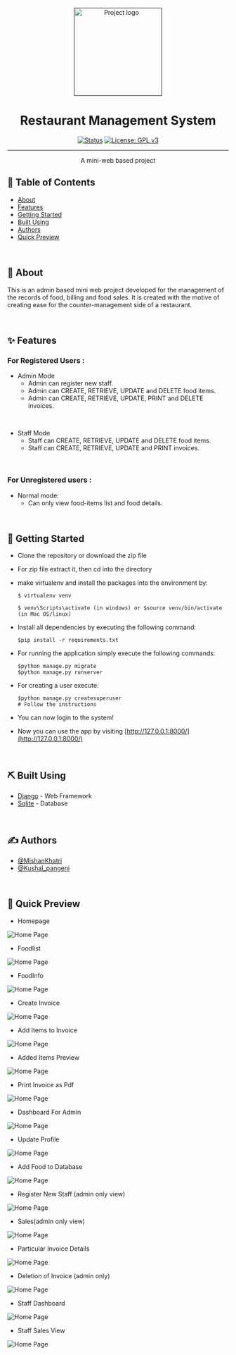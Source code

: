 <p align="center">
  <a href="" rel="noopener">
 <img width=200px height=200px src="media\rms.png" alt="Project logo"></a>
</p>

# <div align= "center"> Restaurant Management System</div>

<div align="center">

[![Status](https://img.shields.io/badge/status-active-success.svg)]()
[![License: GPL v3](https://img.shields.io/badge/License-GPLv3-blue.svg)]()
</div>

---

<p align="center"> A mini-web based project
    <br> 
</p>

## 📝 Table of Contents

- [About](#about)
- [Features](#features)
- [Getting Started](#getting_started)
- [Built Using](#built_using)
- [Authors](#authors)
- [Quick Preview](#preview)

<br>

## 🧐 About <a name = "about"></a>
This is an admin based  mini web project developed for the management of the records of food, billing and food sales. It is created with the motive of creating ease for the counter-management side of a restaurant.


<br>


## ✨ Features <a name = "features"></a>

### For Registered Users :

- Admin Mode
   - Admin can register new staff.
   - Admin can CREATE, RETRIEVE, UPDATE and DELETE food items.
   - Admin can CREATE, RETRIEVE, UPDATE, PRINT and DELETE invoices.

<br>

- Staff Mode
   - Staff can CREATE, RETRIEVE, UPDATE and DELETE food items.
   - Staff can CREATE, RETRIEVE, UPDATE and PRINT invoices.
     
<br>

### For Unregistered users :
- Normal mode:
   - Can only view food-items list and food details.


<br>

## 🏁 Getting Started <a name = "getting_started"></a>

- Clone the repository or download the zip file

- For zip file extract it, then cd into the directory 

- make virtualenv and install the packages into the environment by:

    ```
    $ virtualenv venv

    $ venv\Scripts\activate (in windows) or $source venv/bin/activate (in Mac OS/linux)

    ```

- Install all dependencies by executing the following command:

    ```
    $pip install -r requirements.txt
    ```

- For running the application simply execute the following commands:

    ```
    $python manage.py migrate
    $python manage.py runserver
    ```

- For creating a user execute:

    ```
    $python manage.py createsuperuser
    # Follow the instructions
    ```

- You can now login to the system!

- Now you can use the app by visiting [http://127.0.0.1:8000/](http://127.0.0.1:8000/)

<br>

## ⛏️ Built Using <a name = "built_using"></a>

- [Django](https://www.djangoproject.com) - Web Framework
- [Sqlite](https://www.sqlite.com/) - Database

<br>

## ✍️ Authors <a name = "authors"></a>

- [@MishanKhatri](https://github.com/Mishankhatri)
- [@Kushal_pangeni](https://github.com/Kushal213)

<br>

## 👀 Quick Preview <a name = "preview"></a>

 - Homepage 
<p align="">
 <img width=auto height=auto src="media\GithubPreviewPages\1.HomePage.png" alt="Home Page"></a>
</p>

 - Foodlist 
<p align="">
 <img width=auto height=auto src="media\GithubPreviewPages\2.Foodlist(admin).png" alt="Home Page"></a>
</p>

 - FoodInfo 
<p align="">
 <img width=auto height=auto src="media\GithubPreviewPages\3.Foodinfo(admin).png" alt="Home Page"></a>
</p>

 - Create Invoice 
<p align="">
 <img width=auto height=auto src="media\GithubPreviewPages\4.CreateInvoice.png" alt="Home Page"></a>
</p>

 - Add Items to Invoice
<p align="">
 <img width=auto height=auto src="media\GithubPreviewPages\5.AddItemsToInvoice.png" alt="Home Page"></a>
</p>

 - Added Items Preview 
<p align="">
 <img width=auto height=auto src="media\GithubPreviewPages\6.ItemsAddedToInvoice.png" alt="Home Page"></a>
</p>

 - Print Invoice as Pdf 
<p align="">
 <img width=auto height=auto src="media\GithubPreviewPages\7.PrintInvoicePdf.png" alt="Home Page"></a>
</p>

 - Dashboard For Admin 
<p align="">
 <img width=auto height=auto src="media\GithubPreviewPages\8.DashboardAdmin.png" alt="Home Page"></a>
</p>

 - Update Profile
<p align="">
 <img width=auto height=auto src="media\GithubPreviewPages\9.UpdateProfile.png" alt="Home Page"></a>
</p>

 - Add Food to Database 
<p align="">
 <img width=auto height=auto src="media\GithubPreviewPages\10.AddNewFoodItem.png" alt="Home Page"></a>
</p>

 - Register New Staff (admin only view)
<p align="">
 <img width=auto height=auto src="media\GithubPreviewPages\11.RegisterNewStaff(adminonly).png" alt="Home Page"></a>
</p>

 - Sales(admin only view) 
<p align="">
 <img width=auto height=auto src="media\GithubPreviewPages\12.Sales(adminonly).png" alt="Home Page"></a>
</p>

 - Particular Invoice Details
<p align="">
 <img width=auto height=auto src="media\GithubPreviewPages\13.InvoiceDetails.png" alt="Home Page"></a>
</p>

 - Deletion of Invoice (admin only) 
<p align="">
 <img width=auto height=auto src="media\GithubPreviewPages\14.DeletionOfInvoice(adminonly).png" alt="Home Page"></a>
</p>

 - Staff Dashboard 
<p align="">
 <img width=auto height=auto src="media\GithubPreviewPages\15.Staff-dashboard(no register of new staff tab).png" alt="Home Page"></a>
</p>

 - Staff Sales View 
<p align="">
 <img width=auto height=auto src="media\GithubPreviewPages\16.Staff-Salesview.png" alt="Home Page"></a>
</p>



